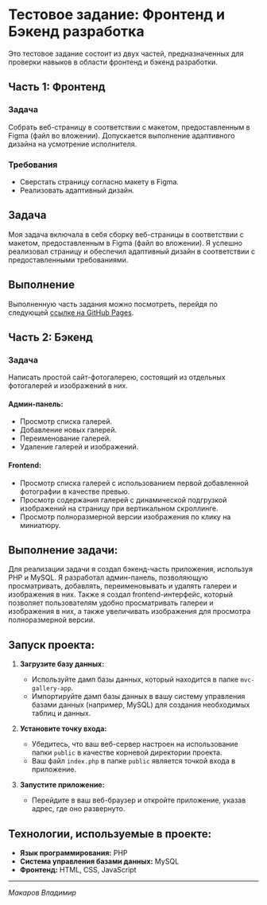 # Тестовое задание: Фронтенд и Бэкенд разработка

Это тестовое задание состоит из двух частей, предназначенных для проверки навыков в области фронтенд и бэкенд разработки.

## Часть 1: Фронтенд
### Задача
Собрать веб-страницу в соответствии с макетом, предоставленным в Figma (файл во вложении). Допускается выполнение адаптивного дизайна на усмотрение исполнителя.

### Требования
- Сверстать страницу согласно макету в Figma.
- Реализовать адаптивный дизайн.

## Задача

Моя задача включала в себя сборку веб-страницы в соответствии с макетом, предоставленным в Figma (файл во вложении). Я успешно реализовал страницу и обеспечил адаптивный дизайн в соответствии с предоставленными требованиями.

## Выполнение

Выполненную часть задания можно посмотреть, перейдя по следующей [ссылке на GitHub Pages](https://vladimirmakarof.github.io/test-project_stekspb/Trafico/index.html).


## Часть 2: Бэкенд
### Задача
Написать простой сайт-фотогалерею, состоящий из отдельных фотогалерей и изображений в них.

#### Админ-панель:
- Просмотр списка галерей.
- Добавление новых галерей.
- Переименование галерей.
- Удаление галерей и изображений.

#### Frontend:
- Просмотр списка галерей с использованием первой добавленной фотографии в качестве превью.
- Просмотр содержания галерей с динамической подгрузкой изображений на страницу при вертикальном скроллинге.
- Просмотр полноразмерной версии изображения по клику на миниатюру.

## Выполнение задачи:

Для реализации задачи я создал бэкенд-часть приложения, используя PHP и MySQL. Я разработал админ-панель, позволяющую просматривать, добавлять, переименовывать и удалять галереи и изображения в них. Также я создал frontend-интерфейс, который позволяет пользователям удобно просматривать галереи и изображения в них, а также увеличивать изображения для просмотра полноразмерной версии.

## Запуск проекта:

1. **Загрузите базу данных:**
    - Используйте дамп базы данных, который находится в папке `mvc-gallery-app`.
    - Импортируйте дамп базы данных в вашу систему управления базами данных (например, MySQL) для создания необходимых таблиц и данных.

2. **Установите точку входа:**
    - Убедитесь, что ваш веб-сервер настроен на использование папки `public` в качестве корневой директории проекта.
    - Ваш файл `index.php` в папке `public` является точкой входа в приложение.

3. **Запустите приложение:**
    - Перейдите в ваш веб-браузер и откройте приложение, указав адрес, где оно развернуто.

## Технологии, используемые в проекте:

- **Язык программирования:** PHP
- **Система управления базами данных:** MySQL
- **Фронтенд:** HTML, CSS, JavaScript

---
_Макаров Владимир_
